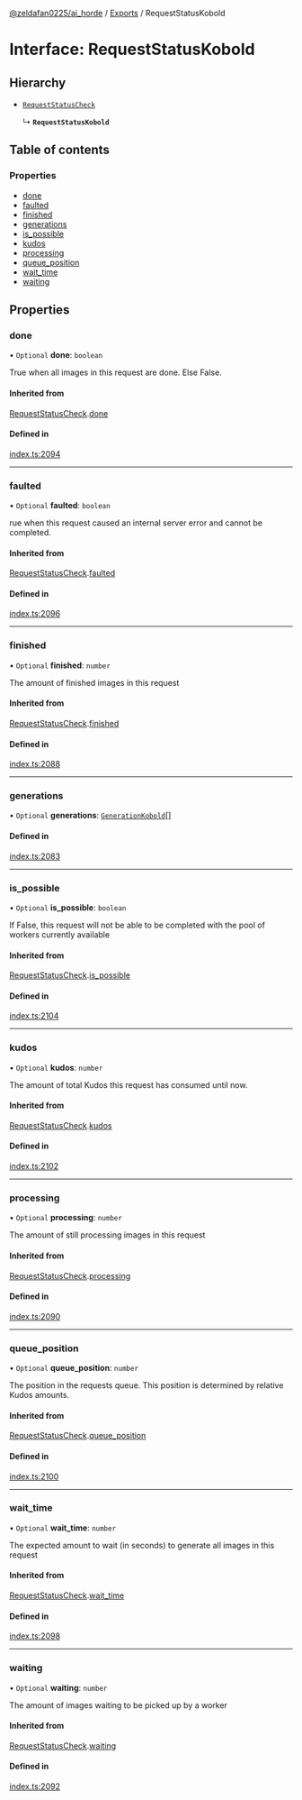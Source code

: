 [@zeldafan0225/ai_horde](../README.md) / [Exports](../modules.md) / RequestStatusKobold

# Interface: RequestStatusKobold

## Hierarchy

- [`RequestStatusCheck`](RequestStatusCheck.md)

  ↳ **`RequestStatusKobold`**

## Table of contents

### Properties

- [done](RequestStatusKobold.md#done)
- [faulted](RequestStatusKobold.md#faulted)
- [finished](RequestStatusKobold.md#finished)
- [generations](RequestStatusKobold.md#generations)
- [is\_possible](RequestStatusKobold.md#is_possible)
- [kudos](RequestStatusKobold.md#kudos)
- [processing](RequestStatusKobold.md#processing)
- [queue\_position](RequestStatusKobold.md#queue_position)
- [wait\_time](RequestStatusKobold.md#wait_time)
- [waiting](RequestStatusKobold.md#waiting)

## Properties

### done

• `Optional` **done**: `boolean`

True when all images in this request are done. Else False.

#### Inherited from

[RequestStatusCheck](RequestStatusCheck.md).[done](RequestStatusCheck.md#done)

#### Defined in

[index.ts:2094](https://github.com/ZeldaFan0225/ai_horde/blob/79ac96e/index.ts#L2094)

___

### faulted

• `Optional` **faulted**: `boolean`

rue when this request caused an internal server error and cannot be completed.

#### Inherited from

[RequestStatusCheck](RequestStatusCheck.md).[faulted](RequestStatusCheck.md#faulted)

#### Defined in

[index.ts:2096](https://github.com/ZeldaFan0225/ai_horde/blob/79ac96e/index.ts#L2096)

___

### finished

• `Optional` **finished**: `number`

The amount of finished images in this request

#### Inherited from

[RequestStatusCheck](RequestStatusCheck.md).[finished](RequestStatusCheck.md#finished)

#### Defined in

[index.ts:2088](https://github.com/ZeldaFan0225/ai_horde/blob/79ac96e/index.ts#L2088)

___

### generations

• `Optional` **generations**: [`GenerationKobold`](GenerationKobold.md)[]

#### Defined in

[index.ts:2083](https://github.com/ZeldaFan0225/ai_horde/blob/79ac96e/index.ts#L2083)

___

### is\_possible

• `Optional` **is\_possible**: `boolean`

If False, this request will not be able to be completed with the pool of workers currently available

#### Inherited from

[RequestStatusCheck](RequestStatusCheck.md).[is_possible](RequestStatusCheck.md#is_possible)

#### Defined in

[index.ts:2104](https://github.com/ZeldaFan0225/ai_horde/blob/79ac96e/index.ts#L2104)

___

### kudos

• `Optional` **kudos**: `number`

The amount of total Kudos this request has consumed until now.

#### Inherited from

[RequestStatusCheck](RequestStatusCheck.md).[kudos](RequestStatusCheck.md#kudos)

#### Defined in

[index.ts:2102](https://github.com/ZeldaFan0225/ai_horde/blob/79ac96e/index.ts#L2102)

___

### processing

• `Optional` **processing**: `number`

The amount of still processing images in this request

#### Inherited from

[RequestStatusCheck](RequestStatusCheck.md).[processing](RequestStatusCheck.md#processing)

#### Defined in

[index.ts:2090](https://github.com/ZeldaFan0225/ai_horde/blob/79ac96e/index.ts#L2090)

___

### queue\_position

• `Optional` **queue\_position**: `number`

The position in the requests queue. This position is determined by relative Kudos amounts.

#### Inherited from

[RequestStatusCheck](RequestStatusCheck.md).[queue_position](RequestStatusCheck.md#queue_position)

#### Defined in

[index.ts:2100](https://github.com/ZeldaFan0225/ai_horde/blob/79ac96e/index.ts#L2100)

___

### wait\_time

• `Optional` **wait\_time**: `number`

The expected amount to wait (in seconds) to generate all images in this request

#### Inherited from

[RequestStatusCheck](RequestStatusCheck.md).[wait_time](RequestStatusCheck.md#wait_time)

#### Defined in

[index.ts:2098](https://github.com/ZeldaFan0225/ai_horde/blob/79ac96e/index.ts#L2098)

___

### waiting

• `Optional` **waiting**: `number`

The amount of images waiting to be picked up by a worker

#### Inherited from

[RequestStatusCheck](RequestStatusCheck.md).[waiting](RequestStatusCheck.md#waiting)

#### Defined in

[index.ts:2092](https://github.com/ZeldaFan0225/ai_horde/blob/79ac96e/index.ts#L2092)
